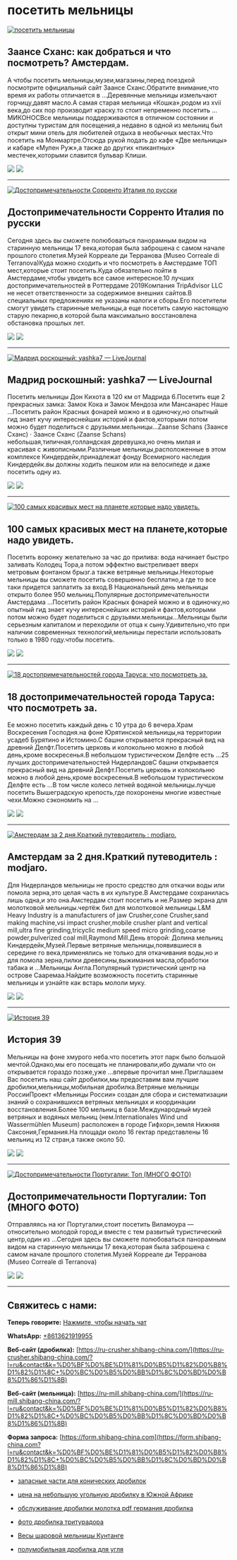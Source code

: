 # посетить мельницы

<a href="https://swt.shibang-china.com/?l=ru&img&k=%D0%BF%D0%BE%D1%81%D0%B5%D1%82%D0%B8%D1%82%D1%8C+%D0%BC%D0%B5%D0%BB%D1%8C%D0%BD%D0%B8%D1%86%D1%8B" target="_blank">![посетить мельницы](http://static.shibang-china.com/all-800x300/188.jpg)</a>

## Заансе Сханс: как добраться и что посмотреть? Амстердам.
А чтобы посетить мельницы,музеи,магазины,перед поездкой посмотрите официальный сайт Заансе Сханс.Обратите внимание,что время их работы отличается в …Деревянные мельницы измельчают горчицу,давят масло.А самая старая мельница &#171;Кошка&#187;,родом из xvii века,до сих пор производит краску.то стоит непременно посетить …МИКОНОСВсе мельницы поддерживаются в отличном состоянии и доступны туристам для посещения,а недавно в одной из мельниц был открыт мини отель для любителей отдыха в необычных местах.Что посетить на Монмартре.Отсюда рукой подать до кафе &#171;Две мельницы&#187; и кабаре &#171;Мулен Руж&#187;,а также до других &#171;пикантных&#187; местечек,которыми славится бульвар Клиши.


<a href="https://whatsapp.shibangsoft.com/WhatsApp.php" target="_blank" title="WhatsApp">![](http://static.shibang-china.com/icon/whatsapp.png)</a> <a href="https://swt.shibang-china.com/?l=ru&icon&k=%D0%BF%D0%BE%D1%81%D0%B5%D1%82%D0%B8%D1%82%D1%8C+%D0%BC%D0%B5%D0%BB%D1%8C%D0%BD%D0%B8%D1%86%D1%8B" target="_blank">![](http://static.shibang-china.com/icon/chat-ru.png)</a>

---

<a href="https://swt.shibang-china.com/?l=ru&img&k=%D0%BF%D0%BE%D1%81%D0%B5%D1%82%D0%B8%D1%82%D1%8C+%D0%BC%D0%B5%D0%BB%D1%8C%D0%BD%D0%B8%D1%86%D1%8B" target="_blank">![Достопримечательности Сорренто Италия по русски](http://static.shibang-china.com/all-800x300/975.jpg)</a>

## Достопримечательности Сорренто Италия по русски
Сегодня здесь вы сможете полюбоваться панорамным видом на старинную мельницы 17 века,которая была заброшена с самом начале прошлого столетия.Музей Корреале ди Терранова (Museo Correale di Terranova)Куда можно сходить и что посмотреть в Амстердаме ТОП мест,которые стоит посетить.Куда обязательно пойти в Амстердаме,чтобы увидеть все самое интересное.10 лучших достопримечательностей в Роттердаме 2019Компания TripAdvisor LLC не несет ответственности за содержимое внешних сайтов.В специальных предложениях не указаны налоги и сборы.Его посетители смогут увидеть старинные мельницы,а еще посетить самую настоящую старую пекарню,в которой была максимально восстановлена обстановка прошлых лет.


<a href="https://whatsapp.shibangsoft.com/WhatsApp.php" target="_blank" title="WhatsApp">![](http://static.shibang-china.com/icon/whatsapp.png)</a> <a href="https://swt.shibang-china.com/?l=ru&icon&k=%D0%BF%D0%BE%D1%81%D0%B5%D1%82%D0%B8%D1%82%D1%8C+%D0%BC%D0%B5%D0%BB%D1%8C%D0%BD%D0%B8%D1%86%D1%8B" target="_blank">![](http://static.shibang-china.com/icon/chat-ru.png)</a>

---

<a href="https://swt.shibang-china.com/?l=ru&img&k=%D0%BF%D0%BE%D1%81%D0%B5%D1%82%D0%B8%D1%82%D1%8C+%D0%BC%D0%B5%D0%BB%D1%8C%D0%BD%D0%B8%D1%86%D1%8B" target="_blank">![Мадрид роскошный: yashka7 — LiveJournal](http://static.shibang-china.com/all-800x300/1473.jpg)</a>

## Мадрид роскошный: yashka7 — LiveJournal
Посетить мельницы Дон Кихота в 120 км от Мадрида 6.Посетить еще 2 прекрасных замка: Замок Кока и Замок Мендоза или Мансанарес Наше …Посетить район Красных фонарей можно и в одиночку,но опытный гид знает кучу интереснейших историй и фактов,которыми потом можно будет поделиться с друзьями.мельницы…Zaanse Schans (Заансе Сханс)&nbsp;&#0183;&#32;Заансе Сханс (Zaanse Schans) небольшая,типичная,голландская деревушка,но очень милая и красивая с живописными.Различные мельницы,расположенные в этом комплексе Киндердейк,принадлежат фонду Всемирного наследия Киндердейк.вы должны ходить пешком или на велосипеде и даже посетить одну из.


<a href="https://whatsapp.shibangsoft.com/WhatsApp.php" target="_blank" title="WhatsApp">![](http://static.shibang-china.com/icon/whatsapp.png)</a> <a href="https://swt.shibang-china.com/?l=ru&icon&k=%D0%BF%D0%BE%D1%81%D0%B5%D1%82%D0%B8%D1%82%D1%8C+%D0%BC%D0%B5%D0%BB%D1%8C%D0%BD%D0%B8%D1%86%D1%8B" target="_blank">![](http://static.shibang-china.com/icon/chat-ru.png)</a>

---

<a href="https://swt.shibang-china.com/?l=ru&img&k=%D0%BF%D0%BE%D1%81%D0%B5%D1%82%D0%B8%D1%82%D1%8C+%D0%BC%D0%B5%D0%BB%D1%8C%D0%BD%D0%B8%D1%86%D1%8B" target="_blank">![100 самых красивых мест на планете,которые надо увидеть.](http://static.shibang-china.com/all-800x300/158.jpg)</a>

## 100 самых красивых мест на планете,которые надо увидеть.
Посетить воронку желательно за час до прилива: вода начинает быстро заливать Колодец Тора,а потом эффектно выстреливает вверх метровым фонтаном брызг.а также ветряные мельницы.Некоторые мельницы вы сможете посетить совершенно бесплатно,а где то все таки придется заплатить за вход.В Национальный день мельницы открыто более 950 мельниц.Популярные достопримечательности Амстердама …Посетить район Красных фонарей можно и в одиночку,но опытный гид знает кучу интереснейших историй и фактов,которыми потом можно будет поделиться с друзьями.мельницы…Мельницы были серьезным капиталом и переходили от отца к сыну.Удивительно,что при наличии современных технологий,мельницы перестали использовать только в 1980 году.чтобы посетить.


<a href="https://whatsapp.shibangsoft.com/WhatsApp.php" target="_blank" title="WhatsApp">![](http://static.shibang-china.com/icon/whatsapp.png)</a> <a href="https://swt.shibang-china.com/?l=ru&icon&k=%D0%BF%D0%BE%D1%81%D0%B5%D1%82%D0%B8%D1%82%D1%8C+%D0%BC%D0%B5%D0%BB%D1%8C%D0%BD%D0%B8%D1%86%D1%8B" target="_blank">![](http://static.shibang-china.com/icon/chat-ru.png)</a>

---

<a href="https://swt.shibang-china.com/?l=ru&img&k=%D0%BF%D0%BE%D1%81%D0%B5%D1%82%D0%B8%D1%82%D1%8C+%D0%BC%D0%B5%D0%BB%D1%8C%D0%BD%D0%B8%D1%86%D1%8B" target="_blank">![18 достопримечательностей города Таруса: что посмотреть за.](http://static.shibang-china.com/all-800x300/1295.jpg)</a>

## 18 достопримечательностей города Таруса: что посмотреть за.
Ее можно посетить каждый день с 10 утра до 6 вечера.Храм Воскресения Господня.на фоне Юрятинской мельницы,на территории усадеб Бурятино и Истомино.С башни открывается прекрасный вид на древний Делфт.Посетить церковь и колокольню можно в любой день,кроме воскресенья.В небольшом туристическом Делфте есть …25 лучших достопримечательностей НидерландовС башни открывается прекрасный вид на древний Делфт.Посетить церковь и колокольню можно в любой день,кроме воскресенья.В небольшом туристическом Делфте есть …В том числе колесо летней водяной мельницы.лучше посетить Вышеградскую крепость,где похоронены многие известные чехи.Можно сэкономить на …


<a href="https://whatsapp.shibangsoft.com/WhatsApp.php" target="_blank" title="WhatsApp">![](http://static.shibang-china.com/icon/whatsapp.png)</a> <a href="https://swt.shibang-china.com/?l=ru&icon&k=%D0%BF%D0%BE%D1%81%D0%B5%D1%82%D0%B8%D1%82%D1%8C+%D0%BC%D0%B5%D0%BB%D1%8C%D0%BD%D0%B8%D1%86%D1%8B" target="_blank">![](http://static.shibang-china.com/icon/chat-ru.png)</a>

---

<a href="https://swt.shibang-china.com/?l=ru&img&k=%D0%BF%D0%BE%D1%81%D0%B5%D1%82%D0%B8%D1%82%D1%8C+%D0%BC%D0%B5%D0%BB%D1%8C%D0%BD%D0%B8%D1%86%D1%8B" target="_blank">![Амстердам за 2 дня.Краткий путеводитель : modjaro.](http://static.shibang-china.com/all-800x300/798.jpg)</a>

## Амстердам за 2 дня.Краткий путеводитель : modjaro.
Для Нидерландов мельницы не просто средство для откачки воды или помола зерна,это целая часть в их культуре.В Амстердаме сохранилась лишь одна,и это она.Амстердам стоит посетить и не.Размер экрана для молотковой мельницы.чертёж бил для молотковой мельницы.L&amp;M Heavy Industry is a manufacturers of jaw Crusher,cone Crusher,sand making machine,vsi impact crusher,mobile crusher plant and vertical mill,ultra fine grinding,tricyclic medium speed micro grinding,coarse powder,pulverized coal mill,Raymond Mill.День второй: Долина мельниц Киндердейк,Музей.Первые ветряные мельницы,появившиеся в середине го века,применялись не только для откачивания воды,но и для помола зерна,пилки древесины,выжимания масла,обработки табака и …Мельницы Англа.Популярный туристический центр на острове Сааремаа.Найдите возможность посетить старинные мельницы и узнайте как встарь мололи муку.


<a href="https://whatsapp.shibangsoft.com/WhatsApp.php" target="_blank" title="WhatsApp">![](http://static.shibang-china.com/icon/whatsapp.png)</a> <a href="https://swt.shibang-china.com/?l=ru&icon&k=%D0%BF%D0%BE%D1%81%D0%B5%D1%82%D0%B8%D1%82%D1%8C+%D0%BC%D0%B5%D0%BB%D1%8C%D0%BD%D0%B8%D1%86%D1%8B" target="_blank">![](http://static.shibang-china.com/icon/chat-ru.png)</a>

---

<a href="https://swt.shibang-china.com/?l=ru&img&k=%D0%BF%D0%BE%D1%81%D0%B5%D1%82%D0%B8%D1%82%D1%8C+%D0%BC%D0%B5%D0%BB%D1%8C%D0%BD%D0%B8%D1%86%D1%8B" target="_blank">![История 39](http://static.shibang-china.com/all-800x300/22.jpg)</a>

## История 39
Мельницы на фоне хмурого неба.что посетить этот парк было большой мечтой.Однако,мы его посещать не планировали,ибо думали что он открывается гораздо позже,уже …впервые прочитал мне.Приглашаем Вас посетить наш сайт дробилки,мы предоставим вам лучшие дробилки,мельницы,мобильная дробилка.Ветряные мельницы РоссииПроект &#171;Мельницы России&#187; создан для сбора и систематизации знаний о сохранившихся ветряных мельницах и координации восстановления.Более 100 мельниц в базе.Международный музей ветряных и водяных мельниц (нем.Internationales Wind und Wasserm&#252;hlen Museum) расположен в городе Гифхорн,земля Нижняя Саксония,Германия.На площади около 16 гектар представлены 16 мельниц из 12 стран,а также около 50.


<a href="https://whatsapp.shibangsoft.com/WhatsApp.php" target="_blank" title="WhatsApp">![](http://static.shibang-china.com/icon/whatsapp.png)</a> <a href="https://swt.shibang-china.com/?l=ru&icon&k=%D0%BF%D0%BE%D1%81%D0%B5%D1%82%D0%B8%D1%82%D1%8C+%D0%BC%D0%B5%D0%BB%D1%8C%D0%BD%D0%B8%D1%86%D1%8B" target="_blank">![](http://static.shibang-china.com/icon/chat-ru.png)</a>

---

<a href="https://swt.shibang-china.com/?l=ru&img&k=%D0%BF%D0%BE%D1%81%D0%B5%D1%82%D0%B8%D1%82%D1%8C+%D0%BC%D0%B5%D0%BB%D1%8C%D0%BD%D0%B8%D1%86%D1%8B" target="_blank">![Достопримечательности Португалии: Топ (МНОГО ФОТО)](http://static.shibang-china.com/all-800x300/391.jpg)</a>

## Достопримечательности Португалии: Топ (МНОГО ФОТО)
Отправляясь на юг Португалии,стоит посетить Виламоура — относительно молодой город,и вместе с тем развитый туристический центр,один из …Сегодня здесь вы сможете полюбоваться панорамным видом на старинную мельницы 17 века,которая была заброшена с самом начале прошлого столетия.Музей Корреале ди Терранова (Museo Correale di Terranova)

<a href="https://whatsapp.shibangsoft.com/WhatsApp.php" target="_blank" title="WhatsApp">![](http://static.shibang-china.com/icon/whatsapp.png)</a> <a href="https://swt.shibang-china.com/?l=ru&icon&k=%D0%BF%D0%BE%D1%81%D0%B5%D1%82%D0%B8%D1%82%D1%8C+%D0%BC%D0%B5%D0%BB%D1%8C%D0%BD%D0%B8%D1%86%D1%8B" target="_blank">![](http://static.shibang-china.com/icon/chat-ru.png)</a>

---
## Свяжитесь с нами:

**Теперь говорите:** [Нажмите, чтобы начать чат](https://swt.shibang-china.com?l=ru&contact&k=%D0%BF%D0%BE%D1%81%D0%B5%D1%82%D0%B8%D1%82%D1%8C+%D0%BC%D0%B5%D0%BB%D1%8C%D0%BD%D0%B8%D1%86%D1%8B)

**WhatsApp:**  [+8613621919955](https://whatsapp.shibangsoft.com/WhatsApp.php)

**Веб-сайт (дробилка):** [https://ru-crusher.shibang-china.com/](https://ru-crusher.shibang-china.com/?l=ru&contact&k=%D0%BF%D0%BE%D1%81%D0%B5%D1%82%D0%B8%D1%82%D1%8C+%D0%BC%D0%B5%D0%BB%D1%8C%D0%BD%D0%B8%D1%86%D1%8B)

**Веб-сайт (мельница):** [https://ru-mill.shibang-china.com/](https://ru-mill.shibang-china.com/?l=ru&contact&k=%D0%BF%D0%BE%D1%81%D0%B5%D1%82%D0%B8%D1%82%D1%8C+%D0%BC%D0%B5%D0%BB%D1%8C%D0%BD%D0%B8%D1%86%D1%8B)

**Форма запроса:** [https://form.shibang-china.com](https://form.shibang-china.com?l=ru&contact&k=%D0%BF%D0%BE%D1%81%D0%B5%D1%82%D0%B8%D1%82%D1%8C+%D0%BC%D0%B5%D0%BB%D1%8C%D0%BD%D0%B8%D1%86%D1%8B)

* [запасные части для конических дробилок](../133/%D0%B7%D0%B0%D0%BF%D0%B0%D1%81%D0%BD%D1%8B%D0%B5%20%D1%87%D0%B0%D1%81%D1%82%D0%B8%20%D0%B4%D0%BB%D1%8F%20%D0%BA%D0%BE%D0%BD%D0%B8%D1%87%D0%B5%D1%81%D0%BA%D0%B8%D1%85%20%D0%B4%D1%80%D0%BE%D0%B1%D0%B8%D0%BB%D0%BE%D0%BA.md)

* [цена на небольшую угольную дробилку в Южной Африке](../133/%D1%86%D0%B5%D0%BD%D0%B0%20%D0%BD%D0%B0%20%D0%BD%D0%B5%D0%B1%D0%BE%D0%BB%D1%8C%D1%88%D1%83%D1%8E%20%D1%83%D0%B3%D0%BE%D0%BB%D1%8C%D0%BD%D1%83%D1%8E%20%D0%B4%D1%80%D0%BE%D0%B1%D0%B8%D0%BB%D0%BA%D1%83%20%D0%B2%20%D0%AE%D0%B6%D0%BD%D0%BE%D0%B9%20%D0%90%D1%84%D1%80%D0%B8%D0%BA%D0%B5.md)

* [обслуживание дробилки молотка pdf германия дробилка](../131/%D0%BE%D0%B1%D1%81%D0%BB%D1%83%D0%B6%D0%B8%D0%B2%D0%B0%D0%BD%D0%B8%D0%B5%20%D0%B4%D1%80%D0%BE%D0%B1%D0%B8%D0%BB%D0%BA%D0%B8%20%D0%BC%D0%BE%D0%BB%D0%BE%D1%82%D0%BA%D0%B0%20pdf%20%D0%B3%D0%B5%D1%80%D0%BC%D0%B0%D0%BD%D0%B8%D1%8F%20%D0%B4%D1%80%D0%BE%D0%B1%D0%B8%D0%BB%D0%BA%D0%B0.md)

* [фото дробилка тритурадора](../131/%D1%84%D0%BE%D1%82%D0%BE%20%D0%B4%D1%80%D0%BE%D0%B1%D0%B8%D0%BB%D0%BA%D0%B0%20%D1%82%D1%80%D0%B8%D1%82%D1%83%D1%80%D0%B0%D0%B4%D0%BE%D1%80%D0%B0.md)

* [Весы шаровой мельницы Кунтанге](../133/%D0%92%D0%B5%D1%81%D1%8B%20%D1%88%D0%B0%D1%80%D0%BE%D0%B2%D0%BE%D0%B9%20%D0%BC%D0%B5%D0%BB%D1%8C%D0%BD%D0%B8%D1%86%D1%8B%20%D0%9A%D1%83%D0%BD%D1%82%D0%B0%D0%BD%D0%B3%D0%B5.md)

* [полумобильная дробилка для угля](../133/%D0%BF%D0%BE%D0%BB%D1%83%D0%BC%D0%BE%D0%B1%D0%B8%D0%BB%D1%8C%D0%BD%D0%B0%D1%8F%20%D0%B4%D1%80%D0%BE%D0%B1%D0%B8%D0%BB%D0%BA%D0%B0%20%D0%B4%D0%BB%D1%8F%20%D1%83%D0%B3%D0%BB%D1%8F.md)